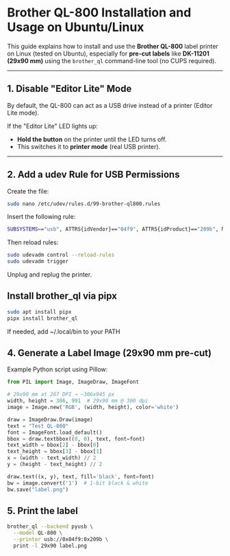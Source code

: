 # Brother QL-800 Installation and Usage on Ubuntu/Linux

This guide explains how to install and use the **Brother QL-800** label printer on Linux (tested on Ubuntu), especially for **pre-cut labels** like **DK-11201 (29x90 mm)** using the `brother_ql` command-line tool (no CUPS required).

---

## 1. Disable "Editor Lite" Mode

By default, the QL-800 can act as a USB drive instead of a printer (Editor Lite mode).

If the "Editor Lite" LED lights up:
   - **Hold the button** on the printer until the LED turns off.
   - This switches it to **printer mode** (real USB printer).

---

## 2. Add a udev Rule for USB Permissions

Create the file:

```bash
sudo nano /etc/udev/rules.d/99-brother-ql800.rules
```

Insert the following rule:

```bash
SUBSYSTEMS=="usb", ATTRS{idVendor}=="04f9", ATTRS{idProduct}=="209b", MODE="0666", GROUP="lp"
````

Then reload rules:

```bash
sudo udevadm control --reload-rules
sudo udevadm trigger
```

Unplug and replug the printer.

## Install brother_ql via pipx

```bash
sudo apt install pipx
pipx install brother_ql
```
If needed, add ~/.local/bin to your PATH

## 4. Generate a Label Image (29x90 mm pre-cut)
Example Python script using Pillow:


```py
from PIL import Image, ImageDraw, ImageFont

# 29x90 mm at 267 DPI → ~306x945 px
width, height = 306, 991  # 29x90 mm @ 300 dpi
image = Image.new('RGB', (width, height), color='white')

draw = ImageDraw.Draw(image)
text = "Test QL-800"
font = ImageFont.load_default()
bbox = draw.textbbox((0, 0), text, font=font)
text_width = bbox[2] - bbox[0]
text_height = bbox[3] - bbox[1]
x = (width - text_width) // 2
y = (height - text_height) // 2

draw.text((x, y), text, fill='black', font=font)
bw = image.convert('1')  # 1-bit black & white
bw.save("label.png")
```

## 5. Print the label
```bash
brother_ql --backend pyusb \
  --model QL-800 \
  --printer usb://0x04f9:0x209b \
  print -l 29x90 label.png
```
